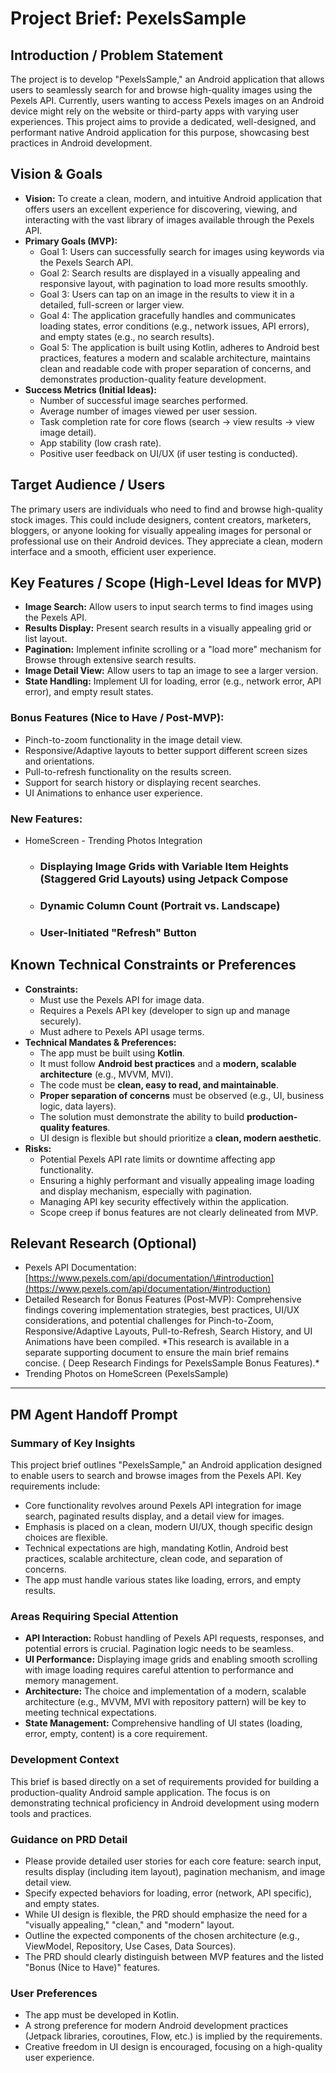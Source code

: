 # **Project Brief: PexelsSample**

## **Introduction / Problem Statement**

The project is to develop "PexelsSample," an Android application that allows users to seamlessly search for and browse high-quality images using the Pexels API. Currently, users wanting to access Pexels images on an Android device might rely on the website or third-party apps with varying user experiences. This project aims to provide a dedicated, well-designed, and performant native Android application for this purpose, showcasing best practices in Android development.

## **Vision & Goals**

* **Vision:** To create a clean, modern, and intuitive Android application that offers users an excellent experience for discovering, viewing, and interacting with the vast library of images available through the Pexels API.  
* **Primary Goals (MVP):**  
  * Goal 1: Users can successfully search for images using keywords via the Pexels Search API.  
  * Goal 2: Search results are displayed in a visually appealing and responsive layout, with pagination to load more results smoothly.  
  * Goal 3: Users can tap on an image in the results to view it in a detailed, full-screen or larger view.  
  * Goal 4: The application gracefully handles and communicates loading states, error conditions (e.g., network issues, API errors), and empty states (e.g., no search results).  
  * Goal 5: The application is built using Kotlin, adheres to Android best practices, features a modern and scalable architecture, maintains clean and readable code with proper separation of concerns, and demonstrates production-quality feature development.  
* **Success Metrics (Initial Ideas):**  
  * Number of successful image searches performed.  
  * Average number of images viewed per user session.  
  * Task completion rate for core flows (search \-\> view results \-\> view image detail).  
  * App stability (low crash rate).  
  * Positive user feedback on UI/UX (if user testing is conducted).

## **Target Audience / Users**

The primary users are individuals who need to find and browse high-quality stock images. This could include designers, content creators, marketers, bloggers, or anyone looking for visually appealing images for personal or professional use on their Android devices. They appreciate a clean, modern interface and a smooth, efficient user experience.

## **Key Features / Scope (High-Level Ideas for MVP)**

* **Image Search:** Allow users to input search terms to find images using the Pexels API.  
* **Results Display:** Present search results in a visually appealing grid or list layout.  
* **Pagination:** Implement infinite scrolling or a "load more" mechanism for Browse through extensive search results.  
* **Image Detail View:** Allow users to tap an image to see a larger version.  
* **State Handling:** Implement UI for loading, error (e.g., network error, API error), and empty result states.

### **Bonus Features (Nice to Have / Post-MVP):**

* Pinch-to-zoom functionality in the image detail view.  
* Responsive/Adaptive layouts to better support different screen sizes and orientations.  
* Pull-to-refresh functionality on the results screen.  
* Support for search history or displaying recent searches.  
* UI Animations to enhance user experience.

### **New Features:**

* HomeScreen \- Trending Photos Integration 

  * ### Displaying Image Grids with Variable Item Heights (Staggered Grid Layouts) using Jetpack Compose

  * ###  Dynamic Column Count (Portrait vs. Landscape)

  * ### User-Initiated "Refresh" Button 

## **Known Technical Constraints or Preferences**

* **Constraints:**  
  * Must use the Pexels API for image data.  
  * Requires a Pexels API key (developer to sign up and manage securely).  
  * Must adhere to Pexels API usage terms.  
* **Technical Mandates & Preferences:**  
  * The app must be built using **Kotlin**.  
  * It must follow **Android best practices** and a **modern, scalable architecture** (e.g., MVVM, MVI).  
  * The code must be **clean, easy to read, and maintainable**.  
  * **Proper separation of concerns** must be observed (e.g., UI, business logic, data layers).  
  * The solution must demonstrate the ability to build **production-quality features**.  
  * UI design is flexible but should prioritize a **clean, modern aesthetic**.  
* **Risks:**  
  * Potential Pexels API rate limits or downtime affecting app functionality.  
  * Ensuring a highly performant and visually appealing image loading and display mechanism, especially with pagination.  
  * Managing API key security effectively within the application.  
  * Scope creep if bonus features are not clearly delineated from MVP.

## **Relevant Research (Optional)**

* Pexels API Documentation: [https://www.pexels.com/api/documentation/\#introduction](https://www.pexels.com/api/documentation/#introduction)  
* Detailed Research for Bonus Features (Post-MVP): Comprehensive findings covering implementation strategies, best practices, UI/UX considerations, and potential challenges for Pinch-to-Zoom, Responsive/Adaptive Layouts, Pull-to-Refresh, Search History, and UI Animations have been compiled. \*This research is available in a separate supporting document to ensure the main brief remains concise. ( Deep Research Findings for PexelsSample Bonus Features).\*  
* Trending Photos on HomeScreen (PexelsSample)

---

## **PM Agent Handoff Prompt**

### **Summary of Key Insights**

This project brief outlines "PexelsSample," an Android application designed to enable users to search and browse images from the Pexels API. Key requirements include:

* Core functionality revolves around Pexels API integration for image search, paginated results display, and a detail view for images.  
* Emphasis is placed on a clean, modern UI/UX, though specific design choices are flexible.  
* Technical expectations are high, mandating Kotlin, Android best practices, scalable architecture, clean code, and separation of concerns.  
* The app must handle various states like loading, errors, and empty results.

### **Areas Requiring Special Attention**

* **API Interaction:** Robust handling of Pexels API requests, responses, and potential errors is crucial. Pagination logic needs to be seamless.  
* **UI Performance:** Displaying image grids and enabling smooth scrolling with image loading requires careful attention to performance and memory management.  
* **Architecture:** The choice and implementation of a modern, scalable architecture (e.g., MVVM, MVI with repository pattern) will be key to meeting technical expectations.  
* **State Management:** Comprehensive handling of UI states (loading, error, empty, content) is a core requirement.

### **Development Context**

This brief is based directly on a set of requirements provided for building a production-quality Android sample application. The focus is on demonstrating technical proficiency in Android development using modern tools and practices.

### **Guidance on PRD Detail**

* Please provide detailed user stories for each core feature: search input, results display (including item layout), pagination mechanism, and image detail view.  
* Specify expected behaviors for loading, error (network, API specific), and empty states.  
* While UI design is flexible, the PRD should emphasize the need for a "visually appealing," "clean," and "modern" layout.  
* Outline the expected components of the chosen architecture (e.g., ViewModel, Repository, Use Cases, Data Sources).  
* The PRD should clearly distinguish between MVP features and the listed "Bonus (Nice to Have)" features.

### **User Preferences**

* The app must be developed in Kotlin.  
* A strong preference for modern Android development practices (Jetpack libraries, coroutines, Flow, etc.) is implied by the requirements.  
* Creative freedom in UI design is encouraged, focusing on a high-quality user experience.

